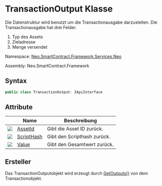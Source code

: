 # TransactionOutput Klasse

Die Datenstruktur wird benutzt um die Transactionausgabe darzustellen. Die Transactionausgabe hat drei Felder.

1. Typ des Assets
2. Zieladresse
3. Menge versendet

Namespace: [Neo.SmartContract.Framework.Services.Neo](../neo.md)

Assembly: Neo.SmartContract.Framework

## Syntax

```c#
public class TransactionOutput: IApiInterface
```

## Attribute

| | Name | Beschreibung |
| ---------------------------------------- | ---------------------------------------- | ------ |
| ![](https://i-msdn.sec.s-msft.com/dynimg/IC74937.jpeg) | [AssetId](TransactionOutput/AssetId.md)  | Gibt die Asset ID zurück. |
| ![](https://i-msdn.sec.s-msft.com/dynimg/IC74937.jpeg) | [ScriptHash](TransactionOutput/ScriptHash.md) | Gibt den Scripthash zurück. |
| ![](https://i-msdn.sec.s-msft.com/dynimg/IC74937.jpeg) | [Value](TransactionOutput/Value.md)      | Gibt den Gesamtwert  zurück.|

## Ersteller

Das TransactionOutputobjekt wird erzeugt durch [GetOutputs()](Transaction/GetOutputs.md) von dem Transactionobjekt.
